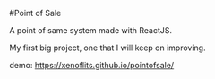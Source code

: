 #Point of Sale

A point of same system made with ReactJS.

My first big project, one that I will keep on improving.

demo: https://xenoflits.github.io/pointofsale/
